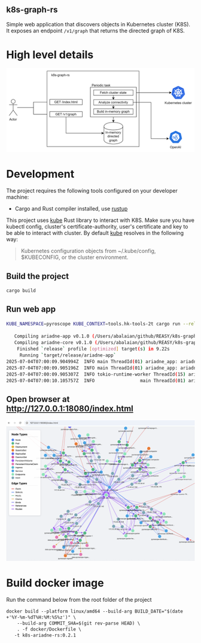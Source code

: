 k8s-graph-rs
-----

Simple web application that discovers objects in Kubernetes cluster (K8S). It exposes an endpoint `/v1/graph` that
returns the
directed graph of K8S.

# High level details
![high_level_diagram.svg](doc/high_level_diagram.svg)

# Development

The project requires the following tools configured on your developer machine:

- Cargo and Rust compiler installed, use [rustup](https://www.rust-lang.org/tools/install)

This project uses [kube](https://docs.rs/kube/0.91.0/kube/) Rust library to interact with K8S. Make sure you have
kubectl config, cluster's certificate-authority, user's certificate and key to be able to interact with cluster. By
default [kube](https://docs.rs/kube/0.91.0/kube/config/index.html) resolves in the following way:
> Kubernetes configuration objects from ~/.kube/config, $KUBECONFIG, or the cluster environment.

## Build the project

```bash
cargo build
```

## Run web app

```bash
KUBE_NAMESPACE=pyroscope KUBE_CONTEXT=tools.hk-tools-2t cargo run --release

   Compiling ariadne-app v0.1.0 (/Users/abalaian/github/REASY/k8s-graph-rs/ariadne-app)
   Compiling ariadne-core v0.1.0 (/Users/abalaian/github/REASY/k8s-graph-rs/ariadne-core)
    Finished `release` profile [optimized] target(s) in 9.22s
     Running `target/release/ariadne-app`
2025-07-04T07:00:09.904994Z  INFO main ThreadId(01) ariadne_app: ariadne-app/src/main.rs:84: Cluster: Some("tools.hk-tools-2t"), namespace: pyroscope
2025-07-04T07:00:09.905196Z  INFO main ThreadId(01) ariadne_app: ariadne-app/src/main.rs:95: Created fetch_state_handle
2025-07-04T07:00:09.905307Z  INFO tokio-runtime-worker ThreadId(15) ariadne_app: ariadne-app/src/main.rs:52: Starting fetch_state
2025-07-04T07:00:10.105757Z  INFO                 main ThreadId(01) ariadne_app: ariadne-app/src/main.rs:127: Server listening for HTTP on http://127.0.0.1:18080
```

## Open browser at http://127.0.0.1:18080/index.html

![img.png](doc/img.png)

# Build docker image
Run the command below from the root folder of the project
```console
docker build --platform linux/amd64 --build-arg BUILD_DATE="$(date +'%Y-%m-%dT%H:%M:%S%z')" \
    --build-arg COMMIT_SHA=$(git rev-parse HEAD) \
    . -f docker/Dockerfile \
   -t k8s-ariadne-rs:0.2.1
```